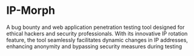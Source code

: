 # IP-Morph
A bug bounty and web application penetration testing tool designed for ethical hackers and security professionals. With its innovative IP rotation feature, the tool seamlessly facilitates dynamic changes in IP addresses, enhancing anonymity and bypassing security measures during testing

